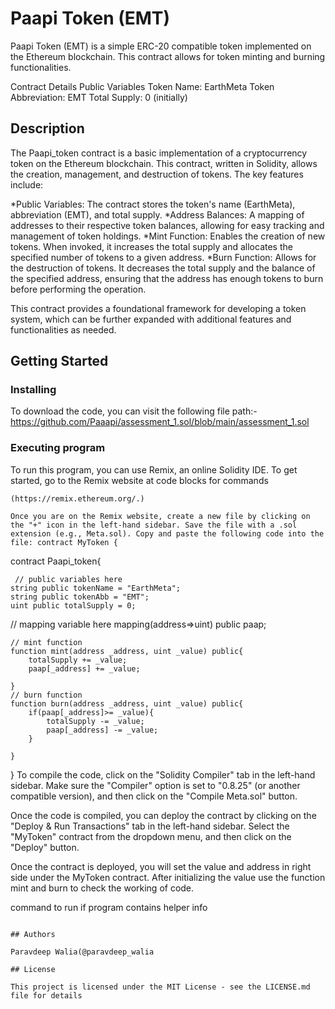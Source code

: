 # Paapi Token (EMT)

Paapi Token (EMT) is a simple ERC-20 compatible token implemented on the Ethereum blockchain. This contract allows for token minting and burning functionalities.

Contract Details
Public Variables
Token Name: EarthMeta
Token Abbreviation: EMT
Total Supply: 0 (initially)

## Description

The Paapi_token contract is a basic implementation of a cryptocurrency token on the Ethereum blockchain. This contract, written in Solidity, allows the creation, management, and destruction of tokens. The key features include:

*Public Variables: The contract stores the token's name (EarthMeta), abbreviation (EMT), and total supply. *Address Balances: A mapping of addresses to their respective token balances, allowing for easy tracking and management of token holdings. *Mint Function: Enables the creation of new tokens. When invoked, it increases the total supply and allocates the specified number of tokens to a given address. *Burn Function: Allows for the destruction of tokens. It decreases the total supply and the balance of the specified address, ensuring that the address has enough tokens to burn before performing the operation.

This contract provides a foundational framework for developing a token system, which can be further expanded with additional features and functionalities as needed.
## Getting Started

### Installing

To download the code, you can visit the following file path:-
https://github.com/Paaapi/assessment_1.sol/blob/main/assessment_1.sol

### Executing program

To run this program, you can use Remix, an online Solidity IDE. To get started, go to the Remix website at
code blocks for commands
```
(https://remix.ethereum.org/.)

Once you are on the Remix website, create a new file by clicking on the "+" icon in the left-hand sidebar. Save the file with a .sol extension (e.g., Meta.sol). Copy and paste the following code into the file: contract MyToken {
```
contract Paapi_token{

     // public variables here
    string public tokenName = "EarthMeta";
    string public tokenAbb = "EMT";
    uint public totalSupply = 0;

 // mapping variable here
    mapping(address=>uint) public paap;

    // mint function
    function mint(address _address, uint _value) public{
        totalSupply += _value;
        paap[_address] += _value;

    }
    // burn function
    function burn(address _address, uint _value) public{
        if(paap[_address]>= _value){
            totalSupply -= _value;
            paap[_address] -= _value;
        } 

    }
}
To compile the code, click on the "Solidity Compiler" tab in the left-hand sidebar. Make sure the "Compiler" option is set to "0.8.25" (or another compatible version), and then click on the "Compile Meta.sol" button.

Once the code is compiled, you can deploy the contract by clicking on the "Deploy & Run Transactions" tab in the left-hand sidebar. Select the "MyToken" contract from the dropdown menu, and then click on the "Deploy" button.

Once the contract is deployed, you will set the value and address in right side under the MyToken contract. After initializing the value use the function mint and burn to check the working of code.

command to run if program contains helper info
```

## Authors

Paravdeep Walia(@paravdeep_walia

## License

This project is licensed under the MIT License - see the LICENSE.md file for details

